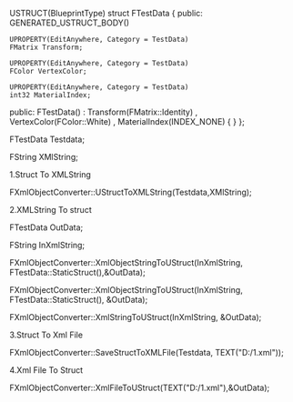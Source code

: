 USTRUCT(BlueprintType)
struct FTestData
{
    public:
    GENERATED_USTRUCT_BODY()

    UPROPERTY(EditAnywhere, Category = TestData)
    FMatrix Transform;

	UPROPERTY(EditAnywhere, Category = TestData)
	FColor VertexColor;

	UPROPERTY(EditAnywhere, Category = TestData)
	int32 MaterialIndex;


public:
	FTestData()
		: Transform(FMatrix::Identity)
		, VertexColor(FColor::White)
		, MaterialIndex(INDEX_NONE)
	{
	}
};

FTestData Testdata;

FString XMlString;

1.Struct To XMLString

FXmlObjectConverter::UStructToXMLString(Testdata,XMlString);

2.XMLString To struct

FTestData OutData;

FString InXmlString;

FXmlObjectConverter::XmlObjectStringToUStruct(InXmlString, FTestData::StaticStruct(),&OutData);

FXmlObjectConverter::XmlObjectStringToUStruct(InXmlString, FTestData::StaticStruct(), &OutData);

FXmlObjectConverter::XmlStringToUStruct<FTestData>(InXmlString, &OutData);

3.Struct To Xml File

FXmlObjectConverter::SaveStructToXMLFile(Testdata, TEXT("D:/1.xml"));	

4.Xml File To Struct

FXmlObjectConverter::XmlFileToUStruct(TEXT("D:/1.xml"),&OutData);

